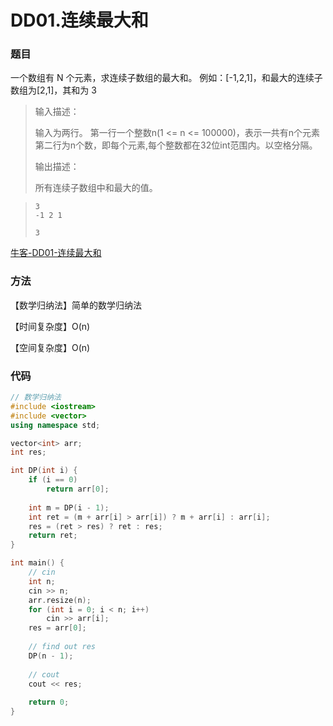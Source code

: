 # DD01.连续最大和

### 题目

一个数组有 N 个元素，求连续子数组的最大和。 例如：[-1,2,1]，和最大的连续子数组为[2,1]，其和为 3

> 输入描述：
>
> 输入为两行。 第一行一个整数n(1 <= n <= 100000)，表示一共有n个元素 第二行为n个数，即每个元素,每个整数都在32位int范围内。以空格分隔。
>
> 输出描述：
>
> 所有连续子数组中和最大的值。

> ```
> 3
> -1 2 1
> ```
>
> ```
> 3
> ```

[牛客-DD01-连续最大和](https://www.nowcoder.com/practice/5a304c109a544aef9b583dce23f5f5db?tpId=182&tqId=34613&rp=1&ru=/exam/oj&qru=/exam/oj&sourceUrl=%2Fexam%2Foj%3Fpage%3D1%26tab%3D%25E5%2590%258D%25E4%25BC%2581%25E7%259C%259F%25E9%25A2%2598%26topicId%3D182&difficulty=undefined&judgeStatus=undefined&tags=&title=)

### 方法

【数学归纳法】简单的数学归纳法

【时间复杂度】O(n)

【空间复杂度】O(n)

### 代码

```cpp
// 数学归纳法
#include <iostream>
#include <vector>
using namespace std;

vector<int> arr;
int res;

int DP(int i) {
    if (i == 0)
        return arr[0];
    
    int m = DP(i - 1);
    int ret = (m + arr[i] > arr[i]) ? m + arr[i] : arr[i];
    res = (ret > res) ? ret : res;
    return ret;
}

int main() {
    // cin
    int n;
    cin >> n;
    arr.resize(n);
    for (int i = 0; i < n; i++)    
        cin >> arr[i];
    res = arr[0];
    
    // find out res
    DP(n - 1);
    
    // cout
    cout << res;
    
    return 0;
}
```

